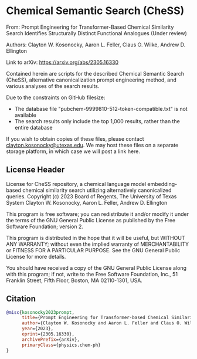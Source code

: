 # Chemical Semantic Search (CheSS)

From: Prompt Engineering for Transformer-Based Chemical Similarity Search Identifies Structurally Distinct Functional Analogues (Under review)

Authors: Clayton W. Kosonocky, Aaron L. Feller, Claus O. Wilke, Andrew D. Ellington

Link to arXiv: https://arxiv.org/abs/2305.16330

Contained herein are scripts for the described Chemical Semantic Search (CheSS), alternative canonicalization prompt engineering method, and various analyses of the search results.

Due to the constraints on GitHub filesize:
- The database file "pubchem-9999810-512-token-compatible.txt" is not available
- The search results only include the top 1,000 results, rather than the entire database

If you wish to obtain copies of these files, please contact clayton.kosonocky@utexas.edu. We may host these files on a separate storage platform, in which case we will post a link here.

## License Header
License for CheSS repository, a chemical language model embedding-based chemical similarity search utilizing alternatively canonicalized queries.
Copyright (c) 2023 Board of Regents, The University of Texas System
Clayton W. Kosonocky, Aaron L. Feller, Andrew D. Ellington

This program is free software; you can redistribute it and/or modify it under the terms of the GNU General Public License as published by the Free Software Foundation; version 2. 

This program is distributed in the hope that it will be useful, but WITHOUT ANY WARRANTY; without even the implied warranty of MERCHANTABILITY or FITNESS FOR A PARTICULAR PURPOSE.  See the GNU General Public License for more details.

You should have received a copy of the GNU General Public License along with this program; if not, write to the Free Software Foundation, Inc., 51 Franklin Street, Fifth Floor, Boston, MA  02110-1301, USA.

## Citation <a name="citations"></a>
```bibtex
@misc{kosonocky2023prompt,
      title={Prompt Engineering for Transformer-based Chemical Similarity Search Identifies Structurally Distinct Functional Analogues}, 
      author={Clayton W. Kosonocky and Aaron L. Feller and Claus O. Wilke and Andrew D. Ellington},
      year={2023},
      eprint={2305.16330},
      archivePrefix={arXiv},
      primaryClass={physics.chem-ph}
}
```
